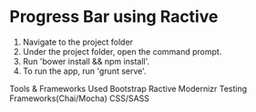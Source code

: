 Progress Bar using Ractive
====================

1.  Navigate to the project folder
2.  Under the project folder, open the command prompt.
3.  Run 'bower install && npm install'.
4.  To run the app, run 'grunt serve'.

Tools & Frameworks Used
Bootstrap
Ractive
Modernizr
Testing Frameworks(Chai/Mocha)
CSS/SASS